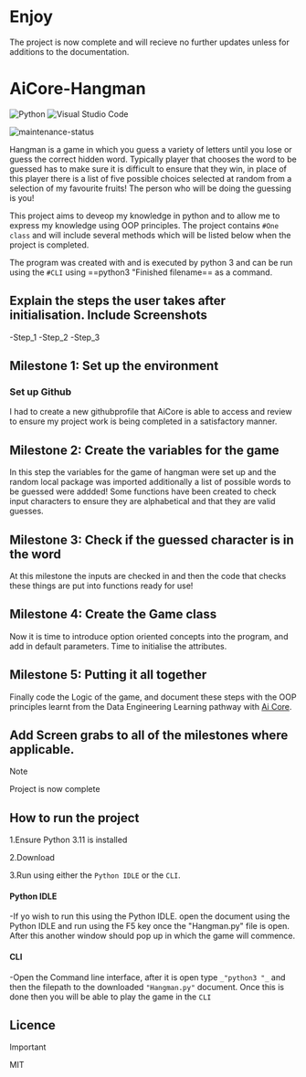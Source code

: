 # Enjoy
The project is now complete and will recieve no further updates unless for additions to the documentation.

# AiCore-Hangman

![Python](https://img.shields.io/badge/python-3670A0?style=for-the-badge&logo=python&logoColor=ffdd54) ![Visual Studio Code](https://img.shields.io/badge/Visual%20Studio%20Code-0078d7.svg?style=for-the-badge&logo=visual-studio-code&logoColor=white)

![maintenance-status](https://img.shields.io/badge/maintenance-ended-red.svg)

Hangman is a game in which you guess a variety of letters until you lose or guess the correct hidden word. Typically player that chooses the word to be guessed has to make sure it is difficult to ensure that they win, in place of this player there is a list of five possible choices selected at random from a selection of my favourite fruits! The person who will be doing the guessing is you!

This project aims to deveop my knowledge in python and to allow me to express my knowledge using OOP principles. The project contains `#One class` and will include several methods which will be listed below when the project is completed.

The program was created with and is executed by python 3 and can be run using the `#CLI` using ==python3 "Finished filename== as a command.

## Explain the steps the user takes after initialisation. Include Screenshots

-Step_1
-Step_2
-Step_3

## Milestone 1: Set up the environment 

### Set up Github
I had to create a new githubprofile that AiCore is able to access and review to ensure
my project work is being completed in a satisfactory manner.

## Milestone 2: Create the variables for the game  

In this step the variables for the game of hangman were set up and the random local package was imported additionally
a list of possible words to be guessed were addded!
Some functions have been created to check input characters to ensure they are alphabetical and that they are valid guesses. 

## Milestone 3: Check if the guessed character is in the word

At this milestone the inputs are checked in and then the code that checks these things are put into functions ready for use!

## Milestone 4: Create the Game class

Now it is time to introduce option oriented concepts into the program, and add in default parameters. Time to initialise the attributes.

## Milestone 5: Putting it all together

Finally code the Logic of the game, and document these steps with the OOP principles learnt from the Data Engineering Learning pathway with [Ai Core](https://www.theaicore.com/skills-bootcamp/landing). 

## Add Screen grabs to all of the milestones where applicable.
>[!NOTE]
>Project is now complete 

## How to run the project 
1.Ensure Python 3.11 is installed 

2.Download 

3.Run using either the `Python IDLE` or the `CLI`.  

#### Python IDLE
-If yo wish to run this using the Python IDLE. open the document using the Python IDLE and run using the F5 key once the "Hangman.py" file is open. After this another window should pop up in which the game will commence.

#### CLI 
-Open the Command line interface, after it is open type `_"python3 "_` and then the filepath to the downloaded `"Hangman.py"` document.
Once this is done then you will be able to play the game in the `CLI`

## Licence 
>[!IMPORTANT]
>MIT 
